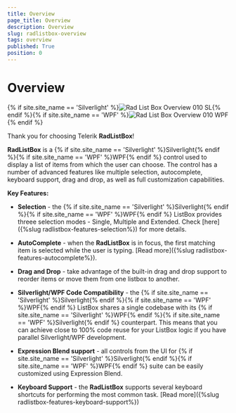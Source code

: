 ```yaml
---
title: Overview
page_title: Overview
description: Overview
slug: radlistbox-overview
tags: overview
published: True
position: 0
---
```


# Overview


{% if site.site_name == 'Silverlight' %}![Rad List Box Overview 010 SL](images/RadListBox_Overview_010_SL.png){% endif %}{% if site.site_name == 'WPF' %}![Rad List Box Overview 010 WPF](images/RadListBox_Overview_010_WPF.png){% endif %}

Thank you for choosing Telerik __RadListBox__!

__RadListBox__ is a {% if site.site_name == 'Silverlight' %}Silverlight{% endif %}{% if site.site_name == 'WPF' %}WPF{% endif %} control used to display a list of items from which the user can choose. The control has a number of advanced features like multiple selection, autocomplete, keyboard support, drag and drop, as well as full customization capabilities.

__Key Features:__

* __Selection__ - the {% if site.site_name == 'Silverlight' %}Silverlight{% endif %}{% if site.site_name == 'WPF' %}WPF{% endif %} ListBox provides threee selection modes - Single, Multiple and Extended. Check [here]({%slug radlistbox-features-selection%}) for more details.          

* __AutoComplete__ - when the __RadListBox__ is in focus, the first matching item is selected while the user is typing. [Read more]({%slug radlistbox-features-autocomplete%}).          

* __Drag and Drop__ - take advantage of the built-in drag and drop support to reorder items or move them from one listbox to another.          

* __Silverlight/WPF Code Compatibility__ - the {% if site.site_name == 'Silverlight' %}Silverlight{% endif %}{% if site.site_name == 'WPF' %}WPF{% endif %} ListBox shares a single codebase with its {% if site.site_name == 'Silverlight' %}WPF{% endif %}{% if site.site_name == 'WPF' %}Silverlight{% endif %} counterpart. This means that you can achieve close to 100% code reuse for your ListBox logic if you have parallel Silverlight/WPF development.          

* __Expression Blend support__ - all controls from the UI for {% if site.site_name == 'Silverlight' %}Silverlight{% endif %}{% if site.site_name == 'WPF' %}WPF{% endif %} suite can be easily customized using Expression Blend.          

* __Keyboard Support__ - the __RadListBox__ supports several keyboard shortcuts for performing the most common task. [Read more]({%slug radlistbox-features-keyboard-support%})